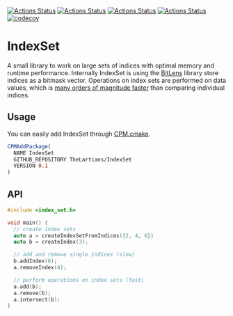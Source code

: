 [![Actions Status](https://github.com/TheLartians/IndexSet/workflows/MacOS/badge.svg)](https://github.com/TheLartians/IndexSet/actions)
[![Actions Status](https://github.com/TheLartians/IndexSet/workflows/Windows/badge.svg)](https://github.com/TheLartians/IndexSet/actions)
[![Actions Status](https://github.com/TheLartians/IndexSet/workflows/Ubuntu/badge.svg)](https://github.com/TheLartians/IndexSet/actions)
[![Actions Status](https://github.com/TheLartians/IndexSet/workflows/Style/badge.svg)](https://github.com/TheLartians/IndexSet/actions)
[![codecov](https://codecov.io/gh/TheLartians/IndexSet/branch/master/graph/badge.svg)](https://codecov.io/gh/TheLartians/IndexSet)

# IndexSet

A small library to work on large sets of indices with optimal memory and runtime performance.
Internally IndexSet is using the [BitLens](https://github.com/TheLartians/BitLens) library store indices as a bitmask vector.
Operations on index sets are performed on data values, which is [many orders of magnitude faster](https://github.com/TheLartians/BitLens#Benchmark) than comparing individual indices.

## Usage

You can easily add IndexSet through [CPM.cmake](https://github.com/TheLartians/CPM.cmake).

```cmake
CPMAddPackage(
  NAME IndexSet
  GITHUB_REPOSITORY TheLartians/IndexSet
  VERSION 0.1
)
```

## API

```cpp
#include <index_set.h>

void main() {
  // create index sets
  auto a = createIndexSetFromIndices({2, 4, 6})
  auto b = createIndex(3);

  // add and remove single indices (slow)
  b.addIndex(6);
  a.removeIndex(4);

  // perform operations on index sets (fast)
  a.add(b);
  a.remove(b);
  a.intersect(b);
}
```
